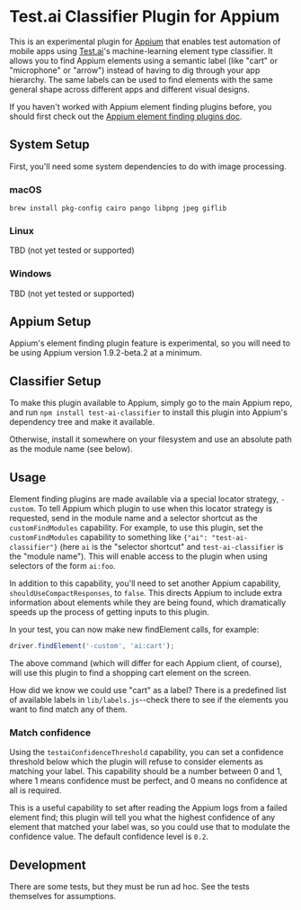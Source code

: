 # Test.ai Classifier Plugin for Appium

This is an experimental plugin for [Appium](https://appium.io) that enables
test automation of mobile apps using [Test.ai](https://test.ai)'s
machine-learning element type classifier. It allows you to find Appium elements
using a semantic label (like "cart" or "microphone" or "arrow") instead of
having to dig through your app hierarchy. The same labels can be used to find
elements with the same general shape across different apps and different visual
designs.

If you haven't worked with Appium element finding plugins before, you should
first check out the [Appium element finding plugins
doc](https://github.com/appium/appium/blob/52e5bf1217f08b963136254222ba2ebef428f0d1/docs/en/advanced-concepts/element-finding-plugins.md).

## System Setup

First, you'll need some system dependencies to do with image processing.

### macOS

```
brew install pkg-config cairo pango libpng jpeg giflib
```

### Linux

TBD (not yet tested or supported)

### Windows

TBD (not yet tested or supported)

## Appium Setup

Appium's element finding plugin feature is experimental, so you will need to be
using Appium version 1.9.2-beta.2 at a minimum.

## Classifier Setup

To make this plugin available to Appium, simply go to the main Appium repo, and
run `npm install test-ai-classifier` to install this plugin into Appium's
dependency tree and make it available.

Otherwise, install it somewhere on your filesystem and use an absolute path as
the module name (see below).

## Usage

Element finding plugins are made available via a special locator strategy,
`-custom`. To tell Appium which plugin to use when this locator strategy is
requested, send in the module name and a selector shortcut as the
`customFindModules` capability. For example, to use this plugin, set the
`customFindModules` capability to something like `{"ai": "test-ai-classifier"}`
(here `ai` is the "selector shortcut" and `test-ai-classifier` is the "module
name"). This will enable access to the plugin when using selectors of the form
`ai:foo`.

In addition to this capability, you'll need to set another Appium capability,
`shouldUseCompactResponses`, to `false`. This directs Appium to include extra
information about elements while they are being found, which dramatically
speeds up the process of getting inputs to this plugin.

In your test, you can now make new findElement calls, for example:

```js
driver.findElement('-custom', 'ai:cart');
```

The above command (which will differ for each Appium client, of course), will
use this plugin to find a shopping cart element on the screen.

How did we know we could use "cart" as a label? There is a predefined list of
available labels in `lib/labels.js`--check there to see if the elements you
want to find match any of them.

### Match confidence

Using the `testaiConfidenceThreshold` capability, you can set a confidence
threshold below which the plugin will refuse to consider elements as matching
your label. This capability should be a number between 0 and 1, where 1 means
confidence must be perfect, and 0 means no confidence at all is required.

This is a useful capability to set after reading the Appium logs from a failed
element find; this plugin will tell you what the highest confidence of any
element that matched your label was, so you could use that to modulate the
confidence value. The default confidence level is `0.2`.

## Development

There are some tests, but they must be run ad hoc. See the tests themselves for
assumptions.
